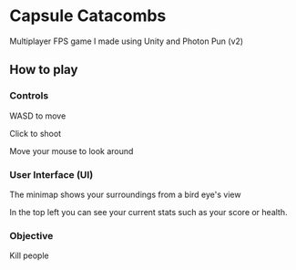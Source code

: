 # Capsule Catacombs
 
Multiplayer FPS game I made using Unity and Photon Pun (v2)

## How to play

### Controls

WASD to move

Click to shoot

Move your mouse to look around

### User Interface (UI)

The minimap shows your surroundings from a bird eye's view

In the top left you can see your current stats such as your score or health.

### Objective
Kill people